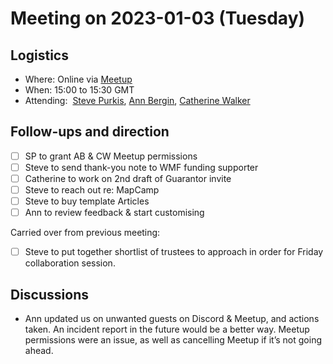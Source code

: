 # Meeting on 2023-01-03 (Tuesday)

## Logistics

- Where: Online via [Meetup](https://www.meetup.com/wardley-mapping-foundation/events/289644918/)
- When: 15:00 to 15:30 GMT
- Attending:  [Steve Purkis](https://twitter.com/spurkis), [Ann Bergin](https://twitter.com/agvbergin), [Catherine Walker](https://twitter.com/transageo)

## Follow-ups and direction

- [ ] SP to grant AB & CW Meetup permissions
- [ ] Steve to send thank-you note to WMF funding supporter
- [ ] Catherine to work on 2nd draft of Guarantor invite
- [ ] Steve to reach out re: MapCamp
- [ ] Steve to buy template Articles
- [ ] Ann to review feedback & start customising

Carried over from previous meeting:

- [ ] Steve to put together shortlist of trustees to approach in order for Friday collaboration session.

## Discussions

- Ann updated us on unwanted guests on Discord & Meetup, and actions taken. An incident report in the future would be a better way. Meetup permissions were an issue, as well as cancelling Meetup if it’s not going ahead.
